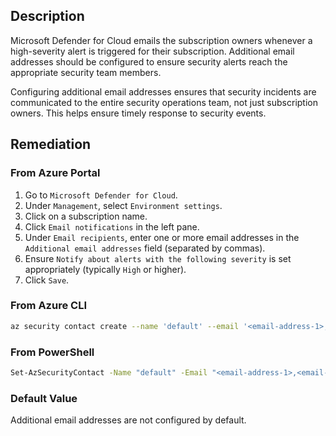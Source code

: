 ## Description

Microsoft Defender for Cloud emails the subscription owners whenever a high-severity alert is triggered for their subscription. Additional email addresses should be configured to ensure security alerts reach the appropriate security team members.

Configuring additional email addresses ensures that security incidents are communicated to the entire security operations team, not just subscription owners. This helps ensure timely response to security events.

## Remediation

### From Azure Portal

1. Go to `Microsoft Defender for Cloud`.
2. Under `Management`, select `Environment settings`.
3. Click on a subscription name.
4. Click `Email notifications` in the left pane.
5. Under `Email recipients`, enter one or more email addresses in the `Additional email addresses` field (separated by commas).
6. Ensure `Notify about alerts with the following severity` is set appropriately (typically `High` or higher).
7. Click `Save`.

### From Azure CLI

```bash
az security contact create --name 'default' --email '<email-address-1>,<email-address-2>' --alert-notifications 'On' --alerts-admins 'On'
```

### From PowerShell

```bash
Set-AzSecurityContact -Name "default" -Email "<email-address-1>,<email-address-2>" -NotifyOnAlert On
```

### Default Value

Additional email addresses are not configured by default.

